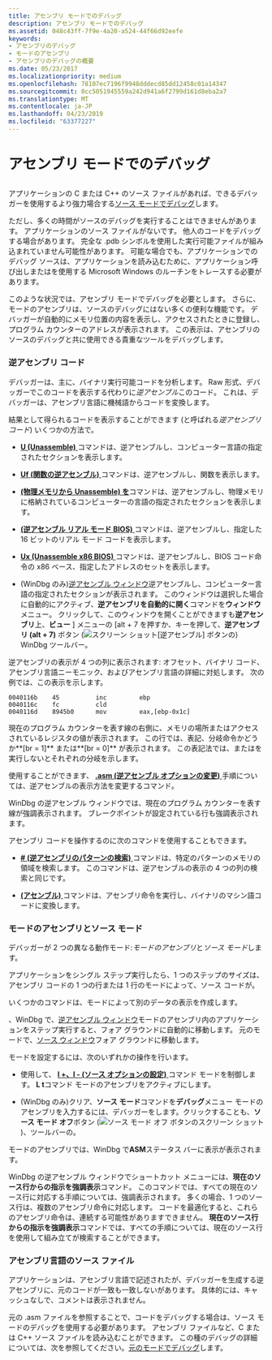 ```yaml
---
title: アセンブリ モードでのデバッグ
description: アセンブリ モードでのデバッグ
ms.assetid: 048c43ff-7f9e-4a20-a524-44f66d92eefe
keywords:
- アセンブリのデバッグ
- モードのアセンブリ
- アセンブリのデバッグの概要
ms.date: 05/23/2017
ms.localizationpriority: medium
ms.openlocfilehash: 78107ec7196f9948dddecd85dd12458c01a14347
ms.sourcegitcommit: 0cc5051945559a242d941a6f2799d161d8eba2a7
ms.translationtype: MT
ms.contentlocale: ja-JP
ms.lasthandoff: 04/23/2019
ms.locfileid: "63377227"
---
```

# <a name="debugging-in-assembly-mode"></a>アセンブリ モードでのデバッグ


## <span id="ddk_debugging_in_assembly_mode_dbg"></span><span id="DDK_DEBUGGING_IN_ASSEMBLY_MODE_DBG"></span>


アプリケーションの C または C++ のソース ファイルがあれば、できるデバッガーを使用するより強力場合する[ソース モードでデバッグ](debugging-in-source-mode.md)します。

ただし、多くの時間がソースのデバッグを実行することはできませんがあります。 アプリケーションのソース ファイルがないです。 他人のコードをデバッグする場合があります。 完全な .pdb シンボルを使用した実行可能ファイルが組み込まれていません可能性があります。 可能な場合でも、アプリケーションでのデバッグ ソースは、アプリケーションを読み込むために、アプリケーション呼び出しまたはを使用する Microsoft Windows のルーチンをトレースする必要があります。

このような状況では、アセンブリ モードでデバッグを必要とします。 さらに、モードのアセンブリは、ソースのデバッグにはない多くの便利な機能です。 デバッガーが自動的にメモリ位置の内容を表示し、アクセスされたときに登録し、プログラム カウンターのアドレスが表示されます。 この表示は、アセンブリのソースのデバッグと共に使用できる貴重なツールをデバッグします。

### <a name="span-iddisassemblycodespanspan-iddisassemblycodespandisassembly-code"></a><span id="disassembly_code"></span><span id="DISASSEMBLY_CODE"></span>逆アセンブリ コード

デバッガーは、主に、バイナリ実行可能コードを分析します。 Raw 形式、デバッガーでこのコードを表示する代わりに*逆アセンブル*このコード。 これは、デバッガーは、アセンブリ言語に機械語からコードを変換します。

結果として得られるコードを表示することができます (と呼ばれる*逆アセンブリ コード*) いくつかの方法で。

-   [ **U (Unassemble)** ](u--unassemble-.md)コマンドは、逆アセンブルし、コンピューター言語の指定されたセクションを表示します。

-   [ **Uf (関数の逆アセンブル)** ](uf--unassemble-function-.md)コマンドは、逆アセンブルし、関数を表示します。

-   [ **(物理メモリから Unassemble) を**](up--unassemble-from-physical-memory-.md)コマンドは、逆アセンブルし、物理メモリに格納されているコンピューターの言語の指定されたセクションを表示します。

-   [ **(逆アセンブル リアル モード BIOS)** ](ur--unassemble-real-mode-bios-.md)コマンドは、逆アセンブルし、指定した 16 ビットのリアル モード コードを表示します。

-   [ **Ux (Unassemble x86 BIOS)** ](ux--unassemble-x86-bios-.md)コマンドは、逆アセンブルし、BIOS コード命令の x86 ベース、指定したアドレスのセットを表示します。

-   (WinDbg のみ)[逆アセンブル ウィンドウ](view---disassembly.md)逆アセンブルし、コンピューター言語の指定されたセクションが表示されます。 このウィンドウは選択した場合に自動的にアクティブ、**逆アセンブリを自動的に開く**コマンドを**ウィンドウ**メニュー。 クリックして、このウィンドウを開くことができますも**逆アセンブリ**上、**ビュー** ] メニューの [alt + 7 を押すか、キーを押して、**逆アセンブリ (alt + 7)** ボタン (![スクリーン ショット[逆アセンブル] ボタンの](images/tbdisasm2.png)) WinDbg ツールバー。

逆アセンブリの表示が 4 つの列に表示されます: オフセット、バイナリ コード、アセンブリ言語ニーモニック、およびアセンブリ言語の詳細に対処します。 次の例では、この表示を示します。

```dbgcmd
0040116b    45          inc         ebp            
0040116c    fc          cld                        
0040116d    8945b0      mov         eax,[ebp-0x1c] 
```

現在のプログラム カウンターを表す線の右側に、メモリの場所またはアクセスされているレジスタの値が表示されます。 この行では、表記、分岐命令かどうか**\[br = 1\]** または**\[br = 0\]** が表示されます。 この表記法では、またはを実行しないとそれぞれの分岐を示します。

使用することができます、 [ **.asm (逆アセンブル オプションの変更)** ](-asm--change-disassembly-options-.md)手順については、逆アセンブルの表示方法を変更するコマンド。

WinDbg の逆アセンブル ウィンドウでは、現在のプログラム カウンターを表す線が強調表示されます。 ブレークポイントが設定されている行も強調表示されます。

アセンブリ コードを操作するのに次のコマンドを使用することもできます。

-   [  **\# (逆アセンブリのパターンの検索)** ](---search-for-disassembly-pattern-.md)コマンドは、特定のパターンのメモリの領域を検索します。 このコマンドは、逆アセンブルの表示の 4 つの列の検索と同じです。

-   [ **(アセンブル)** ](a--assemble-.md)コマンドは、アセンブリ命令を実行し、バイナリのマシン語コードに変換します。

### <a name="span-idassemblymodeandsourcemodespanspan-idassemblymodeandsourcemodespanassembly-mode-and-source-mode"></a><span id="assembly_mode_and_source_mode"></span><span id="ASSEMBLY_MODE_AND_SOURCE_MODE"></span>モードのアセンブリとソース モード

デバッガーが 2 つの異なる動作モード:*モードのアセンブリ*と*ソース モード*します。

アプリケーションをシングル ステップ実行したら、1 つのステップのサイズは、アセンブリ コードの 1 つの行または 1 行のモードによって、ソース コードが。

いくつかのコマンドは、モードによって別のデータの表示を作成します。

、WinDbg で、[逆アセンブル ウィンドウ](disassembly-window.md)モードのアセンブリ内のアプリケーションをステップ実行すると、フォア グラウンドに自動的に移動します。 元のモードで、[ソース ウィンドウ](source-window.md)フォア グラウンドに移動します。

モードを設定するには、次のいずれかの操作を行います。

-   使用して、 [ **l +、l - (ソース オプションの設定)** ](l---l---set-source-options-.md)コマンド モードを制御します。 **L t**コマンド モードのアセンブリをアクティブにします。

-   (WinDbg のみ)クリア、**ソース モード**コマンドを**デバッグ**メニュー モードのアセンブリを入力するには、デバッガーをします。クリックすることも、**ソース モード オフ**ボタン (![ソース モード オフ ボタンのスクリーン ショット](images/tbasm.png))、ツールバーの。

モードのアセンブリでは、WinDbg で**ASM**ステータス バーに表示が表示されます。

WinDbg の逆アセンブル ウィンドウでショートカット メニューには、**現在のソース行からの指示を強調表示**コマンド。 このコマンドでは、すべての現在のソース行に対応する手順については、強調表示されます。 多くの場合、1 つのソース行は、複数のアセンブリ命令に対応します。 コードを最適化すると、これらのアセンブリ命令は、連続する可能性がありますできません。 **現在のソース行からの指示を強調表示**コマンドでは、すべての手順については、現在のソース行を使用して組み立てが検索することができます。

### <a name="span-idassemblylanguagesourcefilesspanspan-idassemblylanguagesourcefilesspanassembly-language-source-files"></a><span id="assembly_language_source_files"></span><span id="ASSEMBLY_LANGUAGE_SOURCE_FILES"></span>アセンブリ言語のソース ファイル

アプリケーションは、アセンブリ言語で記述されたが、デバッガーを生成する逆アセンブリに、元のコードが一致も一致しないがあります。 具体的には、キャッシュなしで、コメントは表示されません。

元の .asm ファイルを参照することで、コードをデバッグする場合は、ソース モードのデバッグを使用する必要があります。 アセンブリ ファイルなど、C または C++ ソース ファイルを読み込むことができます。 この種のデバッグの詳細については、次を参照してください。[元のモードでデバッグ](debugging-in-source-mode.md)します。

 

 





